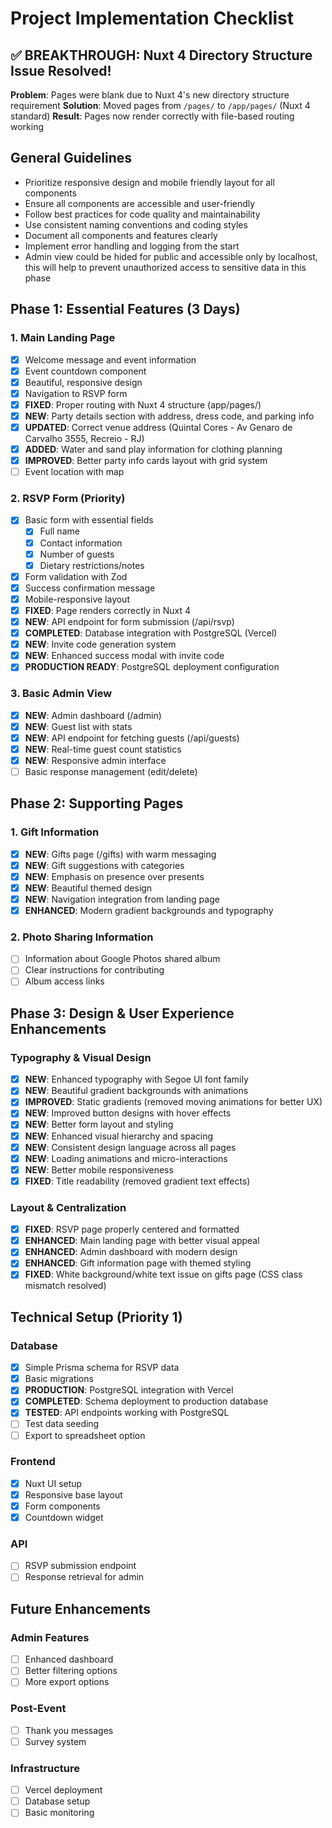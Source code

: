 # Project Implementation Checklist

## ✅ BREAKTHROUGH: Nuxt 4 Directory Structure Issue Resolved!

**Problem**: Pages were blank due to Nuxt 4's new directory structure requirement
**Solution**: Moved pages from `/pages/` to `/app/pages/` (Nuxt 4 standard)
**Result**: Pages now render correctly with file-based routing working

## General Guidelines

- Prioritize responsive design and mobile friendly layout for all components
- Ensure all components are accessible and user-friendly
- Follow best practices for code quality and maintainability
- Use consistent naming conventions and coding styles
- Document all components and features clearly
- Implement error handling and logging from the start
- Admin view could be hided for public and accessible only by localhost,
  this will help to prevent unauthorized access to sensitive data in this phase

## Phase 1: Essential Features (3 Days)

### 1. Main Landing Page

- [x] Welcome message and event information
- [x] Event countdown component
- [x] Beautiful, responsive design
- [x] Navigation to RSVP form
- [x] **FIXED**: Proper routing with Nuxt 4 structure (app/pages/)
- [x] **NEW**: Party details section with address, dress code, and parking info
- [x] **UPDATED**: Correct venue address (Quintal Cores - Av Genaro de Carvalho 3555, Recreio - RJ)
- [x] **ADDED**: Water and sand play information for clothing planning
- [x] **IMPROVED**: Better party info cards layout with grid system
- [ ] Event location with map

### 2. RSVP Form (Priority)

- [x] Basic form with essential fields
  - [x] Full name
  - [x] Contact information
  - [x] Number of guests
  - [x] Dietary restrictions/notes
- [x] Form validation with Zod
- [x] Success confirmation message
- [x] Mobile-responsive layout
- [x] **FIXED**: Page renders correctly in Nuxt 4
- [x] **NEW**: API endpoint for form submission (/api/rsvp)
- [x] **COMPLETED**: Database integration with PostgreSQL (Vercel)
- [x] **NEW**: Invite code generation system
- [x] **NEW**: Enhanced success modal with invite code
- [x] **PRODUCTION READY**: PostgreSQL deployment configuration

### 3. Basic Admin View

- [x] **NEW**: Admin dashboard (/admin)
- [x] **NEW**: Guest list with stats
- [x] **NEW**: API endpoint for fetching guests (/api/guests)
- [x] **NEW**: Real-time guest count statistics
- [x] **NEW**: Responsive admin interface
- [ ] Basic response management (edit/delete)

## Phase 2: Supporting Pages

### 1. Gift Information

- [x] **NEW**: Gifts page (/gifts) with warm messaging
- [x] **NEW**: Gift suggestions with categories
- [x] **NEW**: Emphasis on presence over presents
- [x] **NEW**: Beautiful themed design
- [x] **NEW**: Navigation integration from landing page
- [x] **ENHANCED**: Modern gradient backgrounds and typography

### 2. Photo Sharing Information

- [ ] Information about Google Photos shared album
- [ ] Clear instructions for contributing
- [ ] Album access links

## Phase 3: Design & User Experience Enhancements

### Typography & Visual Design

- [x] **NEW**: Enhanced typography with Segoe UI font family
- [x] **NEW**: Beautiful gradient backgrounds with animations
- [x] **IMPROVED**: Static gradients (removed moving animations for better UX)
- [x] **NEW**: Improved button designs with hover effects
- [x] **NEW**: Better form layout and styling
- [x] **NEW**: Enhanced visual hierarchy and spacing
- [x] **NEW**: Consistent design language across all pages
- [x] **NEW**: Loading animations and micro-interactions
- [x] **NEW**: Better mobile responsiveness
- [x] **FIXED**: Title readability (removed gradient text effects)

### Layout & Centralization

- [x] **FIXED**: RSVP page properly centered and formatted
- [x] **ENHANCED**: Main landing page with better visual appeal
- [x] **ENHANCED**: Admin dashboard with modern design
- [x] **ENHANCED**: Gift information page with themed styling
- [x] **FIXED**: White background/white text issue on gifts page (CSS class mismatch resolved)

## Technical Setup (Priority 1)

### Database

- [x] Simple Prisma schema for RSVP data
- [x] Basic migrations
- [x] **PRODUCTION**: PostgreSQL integration with Vercel
- [x] **COMPLETED**: Schema deployment to production database
- [x] **TESTED**: API endpoints working with PostgreSQL
- [ ] Test data seeding
- [ ] Export to spreadsheet option

### Frontend

- [x] Nuxt UI setup
- [x] Responsive base layout
- [x] Form components
- [x] Countdown widget

### API

- [ ] RSVP submission endpoint
- [ ] Response retrieval for admin

## Future Enhancements

### Admin Features

- [ ] Enhanced dashboard
- [ ] Better filtering options
- [ ] More export options

### Post-Event

- [ ] Thank you messages
- [ ] Survey system

### Infrastructure

- [ ] Vercel deployment
- [ ] Database setup
- [ ] Basic monitoring
